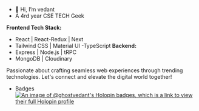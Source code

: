 - 👋 Hi, I’m vedant
-  A 4rd year CSE TECH Geek
  
  **Frontend Tech Stack:**
- React | React-Redux | Next
- Tailwind CSS | Material UI
-TypeScript
**Backend:**
- Express | Node.js | tRPC
- MongoDB | Cloudinary

Passionate about crafting seamless web experiences through trending technologies. Let's connect and elevate the digital world together! 


<!---
ghOst-vedant/ghOst-vedant is a ✨ special ✨ repository because its `README.md` (this file) appears on your GitHub profile.
You can click the Preview link to take a look at your changes.
--->

-  Badges
[![An image of @ghostvedant's Holopin badges, which is a link to view their full Holopin profile](https://holopin.me/ghostvedant)](https://holopin.io/@ghostvedant)
